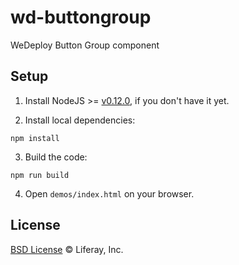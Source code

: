# wd-buttongroup

WeDeploy Button Group component

## Setup

1. Install NodeJS >= [v0.12.0](http://nodejs.org/dist/v0.12.0/), if you don't have it yet.

2. Install local dependencies:

  ```
  npm install
  ```

3. Build the code:

  ```
  npm run build
  ```

4. Open `demos/index.html` on your browser.

## License

[BSD License](https://github.com/wedeploy/wedeploy-ui/blob/master/LICENSE.md) © Liferay, Inc.
